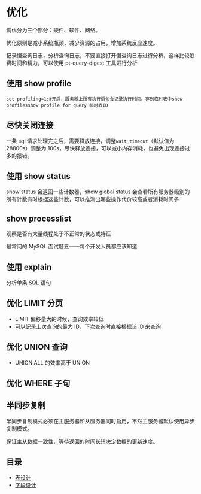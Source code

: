 # 优化

调优分为三个部分：硬件、软件、网络。

优化原则是减小系统瓶颈，减少资源的占用，增加系统反应速度。

记录慢查询日志，分析查询日志，不要直接打开慢查询日志进行分析，这样比较浪费时间和精力，可以使用 pt-query-digest 工具进行分析

## 使用 show profile

```config
set profiling=1;#开启，服务器上所有执行语句会记录执行时间，存到临时表中show profilesshow profile for query 临时表ID
```

## 尽快关闭连接

一条 sql 请求处理完之后，需要释放连接，调整`wait_timeout`（默认值为 28800s）调整为 100s，尽快释放连接，可以减小内存消耗，也避免出现连接过多的报错。

## 使用 show status

show status 会返回一些计数器，show global status 会查看所有服务器级别的所有计数有时根据这些计数，可以推测出哪些操作代价较高或者消耗时间多

## show processlist

观察是否有大量线程处于不正常的状态或特征

最常问的 MySQL 面试题五——每个开发人员都应该知道

## 使用 explain

分析单条 SQL 语句

## 优化 LIMIT 分页

- LIMIT 偏移量大的时候，查询效率较低
- 可以记录上次查询的最大 ID，下次查询时直接根据该 ID 来查询

## 优化 UNION 查询

- UNION ALL 的效率高于 UNION

## 优化 WHERE 子句

## 半同步复制

半同步复制模式必须在主服务器和从服务器同时启用，不然主服务器默认使用异步复制模式。

保证主从数据一致性，等待返回的时间长短决定数据的更新速度。

## 目录

- [表设计](table.md)
- [字段设计](table.md)

